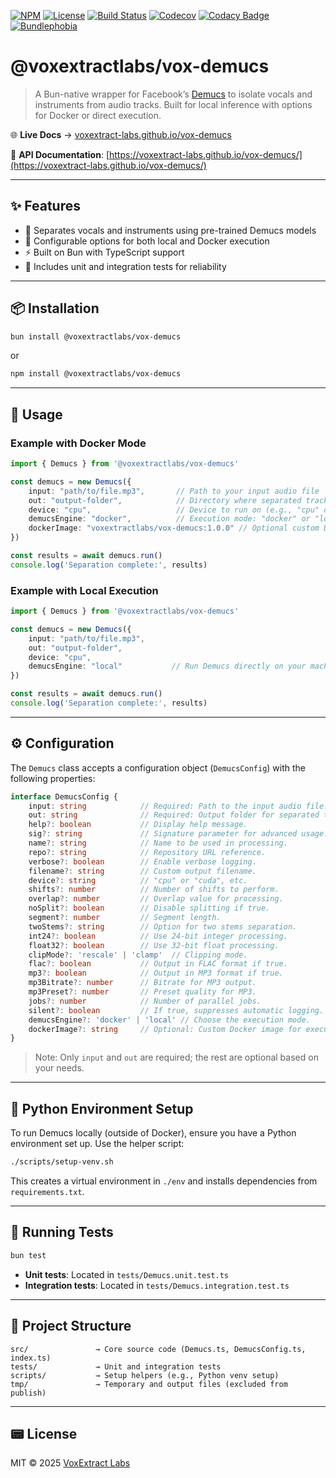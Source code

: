 [![NPM](https://img.shields.io/npm/v/@voxextractlabs/vox-demucs?label=npm)](https://www.npmjs.com/package/@voxextractlabs/vox-demucs)
[![License](https://img.shields.io/npm/l/@voxextractlabs/vox-demucs)](./LICENSE)
[![Build Status](https://github.com/VoxExtract-Labs/vox-demucs/actions/workflows/pr-check.yml/badge.svg)](https://github.com/VoxExtract-Labs/vox-demucs/actions/workflows/pr-check.yml)
[![Codecov](https://codecov.io/gh/VoxExtract-Labs/vox-demucs/graph/badge.svg?token=76R6BPF9WK)](https://codecov.io/gh/VoxExtract-Labs/vox-demucs)
[![Codacy Badge](https://app.codacy.com/project/badge/Grade/3c68d4afd088475a8fde5b00277cec2f)](https://app.codacy.com/gh/VoxExtract-Labs/vox-demucs/dashboard?utm_source=gh&utm_medium=referral&utm_content=&utm_campaign=Badge_grade)
[![Bundlephobia](https://img.shields.io/bundlephobia/minzip/@voxextractlabs/vox-demucs)](https://bundlephobia.com/package/@voxextractlabs/vox-demucs)

# @voxextractlabs/vox-demucs

> A Bun-native wrapper for Facebook’s [Demucs](https://github.com/facebookresearch/demucs) to isolate vocals and instruments from audio tracks. Built for local inference with options for Docker or direct execution.

🌐 **Live Docs** → [voxextract-labs.github.io/vox-demucs](https://voxextract-labs.github.io/vox-demucs/)

📘 **API Documentation**: [https://voxextract-labs.github.io/vox-demucs/](https://voxextract-labs.github.io/vox-demucs/)

---

## ✨ Features

- 🎤 Separates vocals and instruments using pre-trained Demucs models
- 🧠 Configurable options for both local and Docker execution
- ⚡ Built on Bun with TypeScript support
- 🧪 Includes unit and integration tests for reliability

---

## 📦 Installation

```bash
bun install @voxextractlabs/vox-demucs
```

or

```bash
npm install @voxextractlabs/vox-demucs
```

---

## 🚀 Usage

### Example with Docker Mode

```ts
import { Demucs } from '@voxextractlabs/vox-demucs'

const demucs = new Demucs({
    input: "path/to/file.mp3",       // Path to your input audio file
    out: "output-folder",            // Directory where separated tracks will be saved
    device: "cpu",                   // Device to run on (e.g., "cpu" or "cuda")
    demucsEngine: "docker",          // Execution mode: "docker" or "local"
    dockerImage: "voxextractlabs/vox-demucs:1.0.0" // Optional custom Docker image
})

const results = await demucs.run()
console.log('Separation complete:', results)
```

### Example with Local Execution

```ts
import { Demucs } from '@voxextractlabs/vox-demucs'

const demucs = new Demucs({
    input: "path/to/file.mp3",
    out: "output-folder",
    device: "cpu",
    demucsEngine: "local"           // Run Demucs directly on your machine
})

const results = await demucs.run()
console.log('Separation complete:', results)
```

---

## ⚙️ Configuration

The `Demucs` class accepts a configuration object (`DemucsConfig`) with the following properties:

```ts
interface DemucsConfig {
    input: string            // Required: Path to the input audio file.
    out: string              // Required: Output folder for separated tracks.
    help?: boolean           // Display help message.
    sig?: string             // Signature parameter for advanced usage.
    name?: string            // Name to be used in processing.
    repo?: string            // Repository URL reference.
    verbose?: boolean        // Enable verbose logging.
    filename?: string        // Custom output filename.
    device?: string          // "cpu" or "cuda", etc.
    shifts?: number          // Number of shifts to perform.
    overlap?: number         // Overlap value for processing.
    noSplit?: boolean        // Disable splitting if true.
    segment?: number         // Segment length.
    twoStems?: string        // Option for two stems separation.
    int24?: boolean          // Use 24-bit integer processing.
    float32?: boolean        // Use 32-bit float processing.
    clipMode?: 'rescale' | 'clamp'  // Clipping mode.
    flac?: boolean           // Output in FLAC format if true.
    mp3?: boolean            // Output in MP3 format if true.
    mp3Bitrate?: number      // Bitrate for MP3 output.
    mp3Preset?: number       // Preset quality for MP3.
    jobs?: number            // Number of parallel jobs.
    silent?: boolean         // If true, suppresses automatic logging.
    demucsEngine?: 'docker' | 'local' // Choose the execution mode.
    dockerImage?: string     // Optional: Custom Docker image for execution.
}
```

> Note: Only `input` and `out` are required; the rest are optional based on your needs.

---

## 💠 Python Environment Setup

To run Demucs locally (outside of Docker), ensure you have a Python environment set up. Use the helper script:

```bash
./scripts/setup-venv.sh
```

This creates a virtual environment in `./env` and installs dependencies from `requirements.txt`.

---

## 🧪 Running Tests

```bash
bun test
```

- **Unit tests**: Located in `tests/Demucs.unit.test.ts`
- **Integration tests**: Located in `tests/Demucs.integration.test.ts`

---

## 📂 Project Structure

```
src/               → Core source code (Demucs.ts, DemucsConfig.ts, index.ts)
tests/             → Unit and integration tests
scripts/           → Setup helpers (e.g., Python venv setup)
tmp/               → Temporary and output files (excluded from publish)
```

---

## 📟 License

MIT © 2025 [VoxExtract Labs](https://github.com/VoxExtract-Labs)

